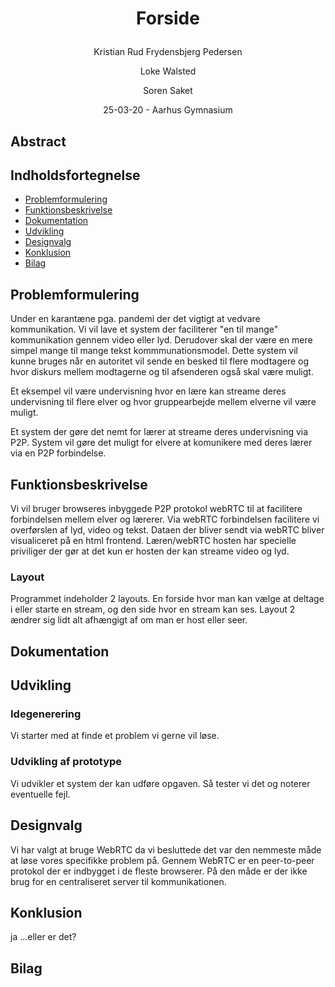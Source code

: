# <p align="center">Forside</p>

<p align="center">Kristian Rud Frydensbjerg Pedersen</p>
<p align="center">Loke Walsted</p>
<p align="center">Soren Saket</p>
<p align="center">25-03-20 - Aarhus Gymnasium</p>

## Abstract


## Indholdsfortegnelse
* [Problemformulering](#problemformulering)
* [Funktionsbeskrivelse](#funktionsbeskrivelse)
* [Dokumentation](#Dokumentation)
* [Udvikling](#Udvikling)
* [Designvalg](#designvalg)
* [Konklusion](#Konklusion)
* [Bilag](#Bilag)

## Problemformulering
Under en karantæne pga. pandemi der det vigtigt at vedvare kommunikation. Vi vil lave et system der faciliterer "en til mange" kommunikation gennem video eller lyd. Derudover skal der være en mere simpel mange til mange tekst kommmunationsmodel. Dette system vil kunne bruges når en autoritet vil sende en besked til flere modtagere og hvor diskurs mellem modtagerne og til afsenderen også skal være muligt.

Et eksempel vil være undervisning hvor en lære kan streame deres undervisning til flere elver og hvor gruppearbejde mellem elverne vil være muligt.

Et system der gøre det nemt for lærer at streame deres undervisning via P2P.
System vil gøre det muligt for elvere at komunikere med deres lærer via en P2P forbindelse.

## Funktionsbeskrivelse
Vi vil bruger browseres inbyggede P2P protokol webRTC til at facilitere forbindelsen mellem elver og lærerer.
Via webRTC forbindelsen facilitere vi overførslen af lyd, video og tekst.
Dataen der bliver sendt via webRTC bliver visualiceret på en html frontend.
Læren/webRTC hosten har specielle priviliger der gør at det kun er hosten der kan streame video og lyd.

### Layout
Programmet indeholder 2 layouts. En forside hvor man kan vælge at deltage i eller starte en stream, og den side hvor en stream kan ses. Layout 2 ændrer sig lidt alt afhængigt af om man er host eller seer.

## Dokumentation


## Udvikling

### Idegenerering
Vi starter med at finde et problem vi gerne vil løse.

### Udvikling af prototype
Vi udvikler et system der kan udføre opgaven. Så tester vi det og noterer eventuelle fejl. 

## Designvalg
Vi har valgt at bruge WebRTC da vi besluttede det var den nemmeste måde at løse vores specifikke problem på. Gennem WebRTC er en peer-to-peer protokol der er indbygget i de fleste browserer. På den måde er der ikke brug for en centraliseret server til kommunikationen.

## Konklusion
ja ...eller er det?

## Bilag

